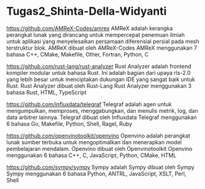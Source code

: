 # Tugas2_Shinta-Della-Widyanti
https://github.com/AMReX-Codes/amrex
AMReX adalah kerangka perangkat lunak yang dirancang untuk mempercepat penemuan ilmiah untuk aplikasi yang menyelesaikan persamaan diferensial persial pada mesh terstruktur blok.
AMReX dibuat oleh AMReX-Codes
AMReX menggunakan 7 bahasa C++, CMake, Makefile, Other, Fortran, Python, C

https://github.com/rust-lang/rust-analyzer
Rust Analyzer adalah frontend kompiler modular untuk bahasa Rust. Ini adalah bagian dari upaya rls-2.0 yang lebih besar untuk menciptakan dukungan IDE yang sangat baik untuk Rust.
Rust Analyzer dibuat oleh Rust-Lang
Rust Analyzer menggunakan 3 bahasa Rust, HTML, TypeScript

https://github.com/influxdata/telegraf
Telegraf adalah agen untuk mengumpulkan, memproses, menggabungkan, dan menulis metrik, log, dan data arbitrer lainnya.
Telegraf dibuat oleh Influxdata
Telegraf menggunakan 6 bahasa Go, Makefile, Python, Shell, Ragel, Ruby

https://github.com/openvinotoolkit/openvino
Openvino adalah perangkat lunak sumber terbuka untuk mengoptimalkan dan menerapkan model pembelajaran mendalam.
Openvino dibuat oleh Openvinotoolkit
Openvino menggunakan 6 bahasa C++, C, JavaScript, Python, CMake, HTML

https://github.com/sympy/sympy
Sympy adalah 
Sympy dibuat oleh Sympy
Sympy menggunakan 6 bahasa Python, ANTRL, JavaScript, XSLT, Perl, Shell
